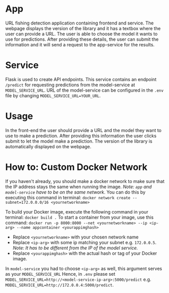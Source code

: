 # App
URL fishing detection application containing frontend and service.
The webpage displays the version of the library and it has a textbox where the user can provide a URL.
The user is able to choose the model it wants to use for predictions. After providing these details, 
the user can submit the information and it will send a request to the app-service for the results.

# Service

Flask is used to create API endpoints. 
This service contains an endpoint `/predict` for requesting predictions from the model-service at `MODEL_SERVICE_URL`.
URL of the model-service can be configured in the `.env` file by changing `MODEL_SERVICE_URL=YOUR_URL`.

# Usage
In the front-end the user should provide a URL and the model they want to use to make a prediction. 
After providing this information the user clicks submit to let the model make a prediction.
The version of the library is automatically displayed on the webpage.

# How to: Custom Docker Network

If you haven't already, you should make a docker network to make sure that the IP address stays the same when running the image. 
*Note: `app` and `model-service` have to be on the same network*.
You can do this by executing this command in terminal: `docker network create --subnet=172.0.0.0/16 <yournetworkname>`

To build your Docker image, execute the following command in your terminal: `docker build .`
To start a container from your image, use this command: `docker run -p 8000:8000 --net <yournetworkname> --ip <ip-arg> --name appcontainer <yourappimghash>`

- Replace `<yournetworkname>` with your chosen network name
- Replace `<ip-arg>` with some ip matching your subnet e.g. `172.0.0.5`. *Note: It has to be different from the IP of the model service.*
- Replace `<yourappimghash>` with the actual hash or tag of your Docker image.

In `model-service` you had to choose `<ip-arg>` as well, this argument serves as your `MODEL_SERVICE_URL`
Hence, in `.env` please set `MODEL_SERVICE_URL=http://<model-service-ip-arg>:5000/predict` e.g. `MODEL_SERVICE_URL=http://172.0.0.4:5000/predict`.


